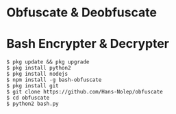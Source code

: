 # Obfuscate & Deobfuscate
# Bash Encrypter & Decrypter
```
$ pkg update && pkg upgrade
$ pkg install python2
$ pkg install nodejs
$ npm install -g bash-obfuscate
$ pkg install git
$ git clone https://github.com/Hans-Nolep/obfuscate
$ cd obfuscate
$ python2 bash.py
```
